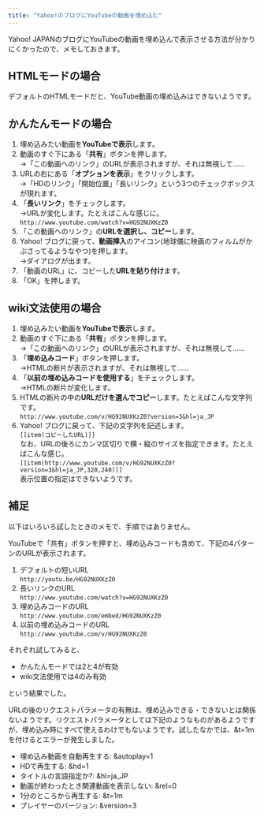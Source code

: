 ```yaml
---
title: "Yahoo!のブログにYouTubeの動画を埋め込む"
---
```


Yahoo! JAPANのブログにYouTubeの動画を埋め込んで表示させる方法が分かりにくかったので、メモしておきます。

## HTMLモードの場合

デフォルトのHTMLモードだと、YouTube動画の埋め込みはできないようです。

## かんたんモードの場合

1. 埋め込みたい動画を**YouTubeで表示**します。
1. 動画のすぐ下にある「**共有**」ボタンを押します。  
   →「この動画へのリンク」のURLが表示されますが、それは無視して……
1. URLの右にある「**オプションを表示**」をクリックします。  
   →「HDのリンク」「開始位置」「長いリンク」という3つのチェックボックスが現れます。
1. 「**長いリンク**」をチェックします。  
   →URLが変化します。たとえばこんな感じに。  
   `http://www.youtube.com/watch?v=HG92NUXKzZ0`
1. 「この動画へのリンク」の**URLを選択し、コピー**します。
1. Yahoo! ブログに戻って、**動画挿入**のアイコン(地球儀に映画のフィルムがかぶさってるようなやつ)を押します。  
   →ダイアログが出ます。
1. 「動画のURL」に、コピーした**URLを貼り付け**ます。
1. 「OK」を押します。

## wiki文法使用の場合

1. 埋め込みたい動画を**YouTubeで表示**します。
1. 動画のすぐ下にある「**共有**」ボタンを押します。  
   →「この動画へのリンク」のURLが表示されますが、それは無視して……
1. 「**埋め込みコード**」ボタンを押します。  
   →HTMLの断片が表示されますが、それは無視して……
1. 「**以前の埋め込みコードを使用する**」をチェックします。  
   →HTMLの断片が変化します。
1. HTMLの断片の中の**URLだけを選んでコピー**します。たとえばこんな文字列です。  
   `http://www.youtube.com/v/HG92NUXKzZ0?version=3&hl=ja_JP`
1. Yahoo! ブログに戻って、下記の文字列を記述します。  
   `[[item(コピーしたURL)]]`  
   なお、URLの後ろにカンマ区切りで横・縦のサイズを指定できます。たとえばこんな感じ。  
   `[[item(http://www.youtube.com/v/HG92NUXKzZ0?version=3&hl=ja_JP,320,240)]]`  
   表示位置の指定はできないようです。

## 補足

以下はいろいろ試したときのメモで、手順ではありません。

YouTubeで「共有」ボタンを押すと、埋め込みコードも含めて、下記の4パターンのURLが表示されます。

1. デフォルトの短いURL  
   `http://youtu.be/HG92NUXKzZ0`
1. 長いリンクのURL  
   `http://www.youtube.com/watch?v=HG92NUXKzZ0`
1. 埋め込みコードのURL  
   `http://www.youtube.com/embed/HG92NUXKzZ0`
1. 以前の埋め込みコードのURL  
   `http://www.youtube.com/v/HG92NUXKzZ0`

それぞれ試してみると、

- かんたんモードでは2と4が有効
- wiki文法使用では4のみ有効

という結果でした。

URLの後のリクエストパラメータの有無は、埋め込みできる・できないとは関係ないようです。リクエストパラメータとしては下記のようなものがあるようですが、埋め込み時にすべて使えるわけでもないようです。試したなかでは、&t=1mを付けるとエラーが発生しました。

- 埋め込み動画を自動再生する: &autoplay=1
- HDで再生する: &hd=1
- タイトルの言語指定か?: &hl=ja_JP
- 動画が終わったとき関連動画を表示しない: &rel=0
- 1分のところから再生する: &t=1m
- プレイヤーのバージョン: &version=3
